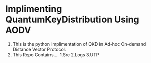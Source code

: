 # Implimenting QuantumKeyDistribution Using AODV

1. This is the python implimentation of QKD in Ad-hoc On-demand Distance Vector Protocol.
2. This Repo Contains....
  1.Src
  2.Logs
  3.UTP
